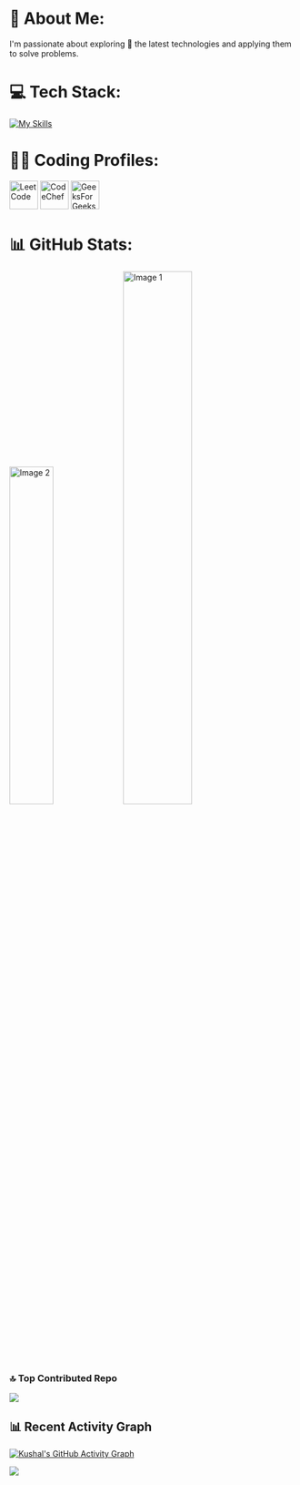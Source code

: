 # 💫 About Me:
I'm passionate about exploring 🔭 the latest technologies and applying them to solve problems.

# 💻 Tech Stack:
[![My Skills](https://skillicons.dev/icons?i=c,cpp,java,python,flask,react,git,html,css,figma,javascript,postman,babel,mysql,bootstrap,linux,jquery)](https://github.com/kushal7201)

# 🧑‍💻 Coding Profiles:
<a href="https://leetcode.com/u/devins112/" style="text-decoration: none !important;">
  <img src="https://cdn.simpleicons.org/leetcode" alt="LeetCode" style="width:50px;height:50px;">
</a>
<a href="https://www.codechef.com/users/devins" style="text-decoration: none;">
  <img src="https://cdn.simpleicons.org/codechef/B78C6F" alt="CodeChef" style="width:50px;height:50px;">
</a>
<a href="https://www.geeksforgeeks.org/user/kushal112/" style="text-decoration: none;">
  <img src="https://cdn.simpleicons.org/geeksforgeeks/36A952" alt="GeeksForGeeks" style="width:50px;height:50px;">
</a>

# 📊 GitHub Stats:
<span><img style="width: 39%;" src="https://github-readme-stats.vercel.app/api/top-langs/?username=kushal7201&theme=nightowl&hide_border=false&include_all_commits=false&count_private=false&layout=compact" alt="Image 2"></span>
<span><img style="width: 49%;" src="https://github-readme-stats.vercel.app/api?username=kushal7201&theme=nightowl&hide_border=false&include_all_commits=false&count_private=false" alt="Image 1"></span>
<!--- comment  <span>[![My Awesome Stats](https://awesome-github-stats.azurewebsites.net/user-stats/kushal7201?cardType=github&theme=dark&preferLogin=false&Text=7FDBCA&Title=C08EE3&Background=011627)](https://git.io/awesome-stats-card)</span> --->


### 🔝 Top Contributed Repo
![](https://github-contributor-stats.vercel.app/api?username=kushal7201&limit=5&theme=radical&combine_all_yearly_contributions=true)

## 📊 Recent Activity Graph
[![Kushal's GitHub Activity Graph](https://github-readme-activity-graph.vercel.app/graph?username=kushal7201&bg_color=000000&color=ababab&line=7e00e6&point=d1d1d1&area=true&hide_border=true)](https://github.com/kushal7201)

[![](https://visitcount.itsvg.in/api?id=kushal7201&label=Profile%20Views&color=6&icon=5&pretty=true)](https://github.com/kushal7201)
